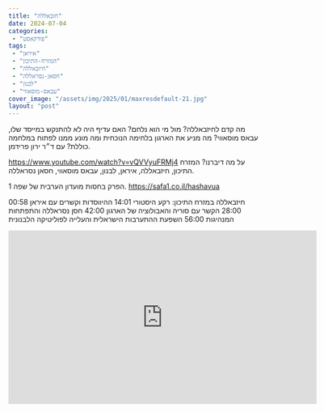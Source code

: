 ```yaml
---
title: "חזבאללה"
date: 2024-07-04
categories: 
 - "פודקאסט"
tags: 
 - "איראן"
 - "המזרח-התיכון"
 - "חיזבאללה"
 - "חסאן-נסראללה"
 - "לבנון"
 - "עבאס-מוסאווי"
cover_image: "/assets/img/2025/01/maxresdefault-21.jpg"
layout: "post"
---
```


מה קדם לחיזבאללה? מול מי הוא נלחם? האם עדיף היה לא להתנקש במייסד שלו, עבאס מוסאווי? מה מניע את הארגון בלחימה הנוכחית ומה מונע ממנו לפתוח במלחמה כוללת? עם ד״ר ירון פרידמן.

<https://www.youtube.com/watch?v=vQVVyuFRMj4>
על מה דיברנו? המזרח התיכון, חיזבאללה, איראן, לבנון, עבאס מוסאווי, חסאן נסראללה.

הפרק בחסות מועדון הערבית של שפה 1. <https://safa1.co.il/hashavua>

00:58 חיזבאללה במזרח התיכון: רקע היסטורי
14:01 ההיווסדות וקשרים עם איראן
28:00 הקשר עם סוריה והאבולוציה של הארגון
42:00 חסן נסראללה והתפתחות המנהיגות
56:00 השפעת ההתערבות הישראלית והעלייה לפוליטיקה הלבנונית

<iframe width="610" height="343" src="https://www.youtube.com/embed/vQVVyuFRMj4" frameborder="0" allow="accelerometer; autoplay; clipboard-write; encrypted-media; gyroscope; picture-in-picture; web-share" referrerpolicy="strict-origin-when-cross-origin" allowfullscreen></iframe>
